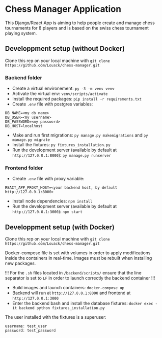 # Chess Manager Application

This Django/React App is aiming to help people create and manage chess 
tournaments for 8 players  and is based on the swiss chess tournament playing 
system.

## Developpment setup (without Docker)

Clone this rep on your local machine with `git clone https://github.com/Louack/chess-manager.git`

### Backend folder

- Create a virtual environement: `py -3 -m venv venv`
- Activate the virtual env: `venv/scripts/activate`
- Install the required packages: `pip install -r requirements.txt`
- Create `.env` file with postgres variables:
```
DB_NAME=<my db name>
DB_USER=<my username>
DB_PASSWORD=<my password>
DB_HOST=localhost
```
- Make and run first migrations: `py manage.py makemigrations` and 
`py manage.py migrate`
- Install the fixtures: `py fixtures_installation.py`
- Run the development server (available by default at `http://127.0.0.1:8000`): 
`py manage.py runserver`

### Frontend folder

- Create `.env` file with proxy variable:
```
REACT_APP_PROXY_HOST=<your backend host, by default http://127.0.0.1:8000>
```
- Install node dependencies: `npm install`
- Run the development server (available by default at `http://127.0.0.1:3000`): 
`npm start` 

## Developpment setup (with Docker)

Clone this rep on your local machine with `git clone https://github.com/Louack/chess-manager.git`

Docker-compose file is set with volumes in order to apply modifications inside 
the containers in real-time. Images must be rebuilt when installing new packages.

!!! For the `.sh` files located in `/backend/scripts/` ensure that the line 
separator is set to `LF` in order to launch correctly the backend container !!!

- Build images and launch containers: `docker-compose up`
- Backend will run at `http://127.0.0.1:8000` and frontend at `http://127.0.0.1:3000`
- Enter the backend bash and install the database fixtures: `docker exec -it backend python fixtures_installation.py`

The user installed with the fixtures is a superuser:
```
username: test_user
password: test_password
```


